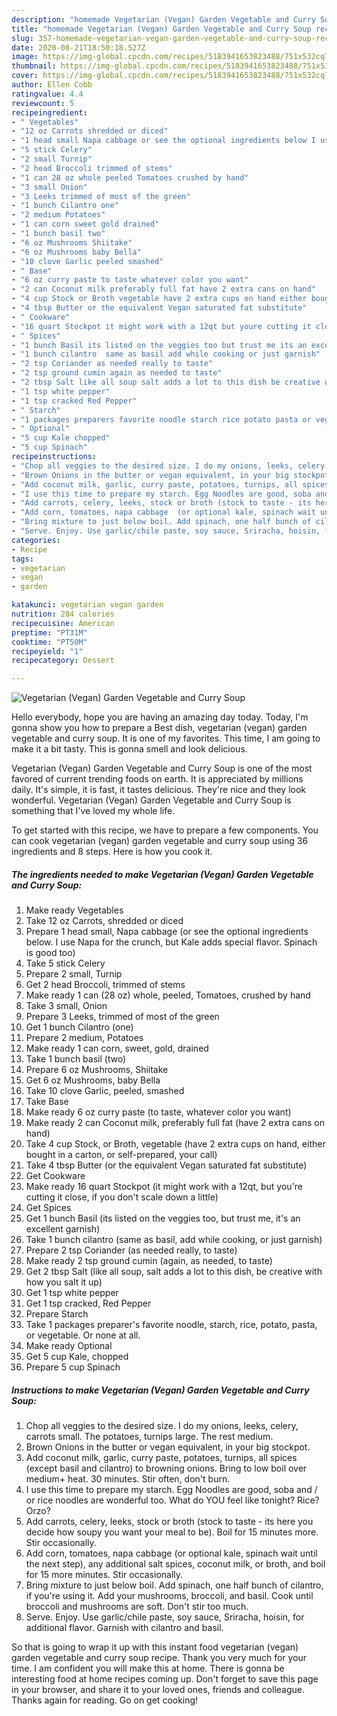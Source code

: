 ```yaml
---
description: "homemade Vegetarian (Vegan) Garden Vegetable and Curry Soup recipes | how to keep Vegetarian (Vegan) Garden Vegetable and Curry Soup"
title: "homemade Vegetarian (Vegan) Garden Vegetable and Curry Soup recipes | how to keep Vegetarian (Vegan) Garden Vegetable and Curry Soup"
slug: 357-homemade-vegetarian-vegan-garden-vegetable-and-curry-soup-recipes-how-to-keep-vegetarian-vegan-garden-vegetable-and-curry-soup
date: 2020-08-21T18:50:18.527Z
image: https://img-global.cpcdn.com/recipes/5183941653823488/751x532cq70/vegetarian-vegan-garden-vegetable-and-curry-soup-recipe-main-photo.jpg
thumbnail: https://img-global.cpcdn.com/recipes/5183941653823488/751x532cq70/vegetarian-vegan-garden-vegetable-and-curry-soup-recipe-main-photo.jpg
cover: https://img-global.cpcdn.com/recipes/5183941653823488/751x532cq70/vegetarian-vegan-garden-vegetable-and-curry-soup-recipe-main-photo.jpg
author: Ellen Cobb
ratingvalue: 4.4
reviewcount: 5
recipeingredient:
- " Vegetables"
- "12 oz Carrots shredded or diced"
- "1 head small Napa cabbage or see the optional ingredients below I use Napa for the crunch but Kale adds special flavor Spinach is good too"
- "5 stick Celery"
- "2 small Turnip"
- "2 head Broccoli trimmed of stems"
- "1 can 28 oz whole peeled Tomatoes crushed by hand"
- "3 small Onion"
- "3 Leeks trimmed of most of the green"
- "1 bunch Cilantro one"
- "2 medium Potatoes"
- "1 can corn sweet gold drained"
- "1 bunch basil two"
- "6 oz Mushrooms Shiitake"
- "6 oz Mushrooms baby Bella"
- "10 clove Garlic peeled smashed"
- " Base"
- "6 oz curry paste to taste whatever color you want"
- "2 can Coconut milk preferably full fat have 2 extra cans on hand"
- "4 cup Stock or Broth vegetable have 2 extra cups on hand either bought in a carton or selfprepared your call"
- "4 tbsp Butter or the equivalent Vegan saturated fat substitute"
- " Cookware"
- "16 quart Stockpot it might work with a 12qt but youre cutting it close if you dont scale down a little"
- " Spices"
- "1 bunch Basil its listed on the veggies too but trust me its an excellent garnish"
- "1 bunch cilantro  same as basil add while cooking or just garnish"
- "2 tsp Coriander as needed really to taste"
- "2 tsp ground cumin again as needed to taste"
- "2 tbsp Salt like all soup salt adds a lot to this dish be creative with how you salt it up"
- "1 tsp white pepper"
- "1 tsp cracked Red Pepper"
- " Starch"
- "1 packages preparers favorite noodle starch rice potato pasta or vegetable Or none at all"
- " Optional"
- "5 cup Kale chopped"
- "5 cup Spinach"
recipeinstructions:
- "Chop all veggies to the desired size. I do my onions, leeks, celery, carrots small. The potatoes, turnips large. The rest medium."
- "Brown Onions in the butter or vegan equivalent, in your big stockpot."
- "Add coconut milk, garlic, curry paste, potatoes, turnips, all spices (except basil and cilantro) to browning onions. Bring to low boil over medium+ heat. 30 minutes. Stir often, don&#39;t burn."
- "I use this time to prepare my starch. Egg Noodles are good, soba and / or rice noodles are wonderful too. What do YOU feel like tonight? Rice? Orzo?"
- "Add carrots, celery, leeks, stock or broth (stock to taste - its here you decide how soupy you want your meal to be). Boil for 15 minutes more. Stir occasionally."
- "Add corn, tomatoes, napa cabbage  (or optional kale, spinach wait until the next step), any additional salt spices, coconut milk, or broth, and boil for 15 more minutes. Stir occasionally."
- "Bring mixture to just below boil. Add spinach, one half bunch of cilantro, if you&#39;re using it. Add your mushrooms, broccoli, and basil. Cook until broccoli and mushrooms are soft. Don&#39;t stir too much."
- "Serve. Enjoy. Use garlic/chile paste, soy sauce, Sriracha, hoisin, for additional flavor. Garnish with cilantro and basil."
categories:
- Recipe
tags:
- vegetarian
- vegan
- garden

katakunci: vegetarian vegan garden 
nutrition: 284 calories
recipecuisine: American
preptime: "PT31M"
cooktime: "PT50M"
recipeyield: "1"
recipecategory: Dessert

---
```



![Vegetarian (Vegan) Garden Vegetable and Curry Soup](https://img-global.cpcdn.com/recipes/5183941653823488/751x532cq70/vegetarian-vegan-garden-vegetable-and-curry-soup-recipe-main-photo.jpg)

Hello everybody, hope you are having an amazing day today. Today, I'm gonna show you how to prepare a Best dish, vegetarian (vegan) garden vegetable and curry soup. It is one of my favorites. This time, I am going to make it a bit tasty. This is gonna smell and look delicious.

Vegetarian (Vegan) Garden Vegetable and Curry Soup is one of the most favored of current trending foods on earth. It is appreciated by millions daily. It's simple, it is fast, it tastes delicious. They're nice and they look wonderful. Vegetarian (Vegan) Garden Vegetable and Curry Soup is something that I've loved my whole life.




To get started with this recipe, we have to prepare a few components. You can cook vegetarian (vegan) garden vegetable and curry soup using 36 ingredients and 8 steps. Here is how you cook it.

<!--inarticleads1-->

##### The ingredients needed to make Vegetarian (Vegan) Garden Vegetable and Curry Soup:

1. Make ready  Vegetables
1. Take 12 oz Carrots, shredded or diced
1. Prepare 1 head small, Napa cabbage (or see the optional ingredients below. I use Napa for the crunch, but Kale adds special flavor. Spinach is good too)
1. Take 5 stick Celery
1. Prepare 2 small, Turnip
1. Get 2 head Broccoli, trimmed of stems
1. Make ready 1 can (28 oz) whole, peeled, Tomatoes, crushed by hand
1. Take 3 small, Onion
1. Prepare 3 Leeks, trimmed of most of the green
1. Get 1 bunch Cilantro (one)
1. Prepare 2 medium, Potatoes
1. Make ready 1 can corn, sweet, gold, drained
1. Take 1 bunch basil (two)
1. Prepare 6 oz Mushrooms, Shiitake
1. Get 6 oz Mushrooms, baby Bella
1. Take 10 clove Garlic, peeled, smashed
1. Take  Base
1. Make ready 6 oz curry paste (to taste, whatever color you want)
1. Make ready 2 can Coconut milk, preferably full fat (have 2 extra cans on hand)
1. Take 4 cup Stock, or Broth, vegetable (have 2 extra cups on hand, either bought in a carton, or self-prepared, your call)
1. Take 4 tbsp Butter (or the equivalent Vegan saturated fat substitute)
1. Get  Cookware
1. Make ready 16 quart Stockpot (it might work with a 12qt, but you&#39;re cutting it close, if you don&#39;t scale down a little)
1. Get  Spices
1. Get 1 bunch Basil (its listed on the veggies too, but trust me, it&#39;s an excellent garnish)
1. Take 1 bunch cilantro  (same as basil, add while cooking, or just garnish)
1. Prepare 2 tsp Coriander (as needed really, to taste)
1. Make ready 2 tsp ground cumin (again, as needed, to taste)
1. Get 2 tbsp Salt (like all soup, salt adds a lot to this dish, be creative with how you salt it up)
1. Get 1 tsp white pepper
1. Get 1 tsp cracked, Red Pepper
1. Prepare  Starch
1. Take 1 packages preparer&#39;s favorite noodle, starch, rice, potato, pasta, or vegetable. Or none at all.
1. Make ready  Optional
1. Get 5 cup Kale, chopped
1. Prepare 5 cup Spinach




<!--inarticleads2-->

##### Instructions to make Vegetarian (Vegan) Garden Vegetable and Curry Soup:

1. Chop all veggies to the desired size. I do my onions, leeks, celery, carrots small. The potatoes, turnips large. The rest medium.
1. Brown Onions in the butter or vegan equivalent, in your big stockpot.
1. Add coconut milk, garlic, curry paste, potatoes, turnips, all spices (except basil and cilantro) to browning onions. Bring to low boil over medium+ heat. 30 minutes. Stir often, don&#39;t burn.
1. I use this time to prepare my starch. Egg Noodles are good, soba and / or rice noodles are wonderful too. What do YOU feel like tonight? Rice? Orzo?
1. Add carrots, celery, leeks, stock or broth (stock to taste - its here you decide how soupy you want your meal to be). Boil for 15 minutes more. Stir occasionally.
1. Add corn, tomatoes, napa cabbage  (or optional kale, spinach wait until the next step), any additional salt spices, coconut milk, or broth, and boil for 15 more minutes. Stir occasionally.
1. Bring mixture to just below boil. Add spinach, one half bunch of cilantro, if you&#39;re using it. Add your mushrooms, broccoli, and basil. Cook until broccoli and mushrooms are soft. Don&#39;t stir too much.
1. Serve. Enjoy. Use garlic/chile paste, soy sauce, Sriracha, hoisin, for additional flavor. Garnish with cilantro and basil.




So that is going to wrap it up with this instant food vegetarian (vegan) garden vegetable and curry soup recipe. Thank you very much for your time. I am confident you will make this at home. There is gonna be interesting food at home recipes coming up. Don't forget to save this page in your browser, and share it to your loved ones, friends and colleague. Thanks again for reading. Go on get cooking!
